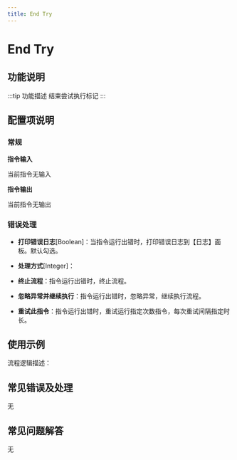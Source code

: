 ```yaml
---
title: End Try
---
```


# End Try

## 功能说明

:::tip 功能描述
结束尝试执行标记
:::

## 配置项说明

### 常规

**指令输入**

当前指令无输入


**指令输出**

当前指令无输出

### 错误处理

- **打印错误日志**[Boolean]：当指令运行出错时，打印错误日志到【日志】面板。默认勾选。

- **处理方式**[Integer]：

 - **终止流程**：指令运行出错时，终止流程。

 - **忽略异常并继续执行**：指令运行出错时，忽略异常，继续执行流程。

 - **重试此指令**：指令运行出错时，重试运行指定次数指令，每次重试间隔指定时长。

## 使用示例

流程逻辑描述：

## 常见错误及处理

无

## 常见问题解答

无

